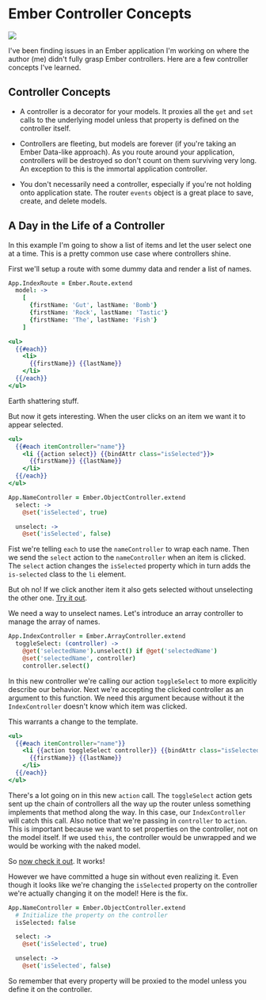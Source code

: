 Ember Controller Concepts
=========================

<p>
<img src="http://gaslight.github.io/posts/assets/images/2013-06-14-an-autosave-pattern-for-ember-and-ember-data-01.png"/>
</p>

I've been finding issues in an Ember application I'm working on where the author
(me) didn't fully grasp Ember controllers. Here are a few controller concepts
I've learned.


Controller Concepts
-------------------

* A controller is a decorator for your models. It proxies all
  the `get` and `set` calls to the underlying model unless that property is
  defined on the controller itself.

* Controllers are fleeting, but models are forever (if you're taking an Ember
  Data-like approach). As you route around your application, controllers will be
  destroyed so don't count on them surviving very long. An exception to this is
  the immortal application controller.

* You don't necessarily need a controller, especially if you're not holding onto
  application state. The router `events` object is a great place to save,
  create, and delete models.

A Day in the Life of a Controller
---------------------------------

In this example I'm going to show a list of items and let the user select one at
a time. This is a pretty common use case where controllers shine.

First we'll setup a route with some dummy data and render a list of names.

```coffee
App.IndexRoute = Ember.Route.extend
  model: ->
    [
      {firstName: 'Gut', lastName: 'Bomb'}
      {firstName: 'Rock', lastName: 'Tastic'}
      {firstName: 'The', lastName: 'Fish'}
    ]
```

```handlebars
<ul>
  {{#each}}
    <li>
      {{firstName}} {{lastName}}
    </li>
  {{/each}}
</ul>
```

Earth shattering stuff.

But now it gets interesting. When the user clicks on an item we want it to appear
selected.

```handlebars
<ul>
  {{#each itemController="name"}}
    <li {{action select}} {{bindAttr class="isSelected"}}>
      {{firstName}} {{lastName}}
    </li>
  {{/each}}
</ul>
```

```coffee
App.NameController = Ember.ObjectController.extend
  select: ->
    @set('isSelected', true)

  unselect: ->
    @set('isSelected', false)
```

Fist we're telling `each` to use the `nameController` to wrap each name. Then we
send the `select` action to the `nameController` when an item is clicked.  The
`select` action changes the `isSelected` property which in turn adds the
`is-selected` class to the `li` element.

But oh no! If we click another item it also gets selected without unselecting
the other one. [Try it out](http://jsbin.com/ikusok/3).

We need a way to unselect names. Let's introduce an array controller to manage the
array of names.

```coffee
App.IndexController = Ember.ArrayController.extend
  toggleSelect: (controller) ->
    @get('selectedName').unselect() if @get('selectedName')
    @set('selectedName', controller)
    controller.select()
```

In this new controller we're calling our action `toggleSelect` to more
explicitly describe our behavior. Next we're accepting the clicked controller as
an argument to this function. We need this argument because without it the
`IndexController` doesn't know which item was clicked.

This warrants a change to the template.

```handlebars
<ul>
  {{#each itemController="name"}}
    <li {{action toggleSelect controller}} {{bindAttr class="isSelected"}}>
      {{firstName}} {{lastName}}
    </li>
  {{/each}}
</ul>
```

There's a lot going on in this new `action` call. The `toggleSelect` action gets
sent up the chain of controllers all the way up the router unless something
implements that method along the way. In this case, our `IndexController` will
catch this call. Also notice that we're passing in `controller` to `action`. This
is important because we want to set properties on the controller, not on the
model itself. If we used `this`, the controller would be unwrapped and we would
be working with the naked model.

So [now check it out](http://jsbin.com/ucanam/255). It works!

However we have committed a huge sin without even realizing it. Even though it looks
like we're changing the `isSelected` property on the controller we're actually
changing it on the model! Here is the fix.

```coffee
App.NameController = Ember.ObjectController.extend
  # Initialize the property on the controller
  isSelected: false

  select: ->
    @set('isSelected', true)

  unselect: ->
    @set('isSelected', false)
```

So remember that every property will be proxied to the model unless you define
it on the controller.

